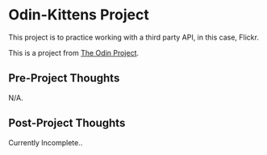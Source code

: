 # Odin-Kittens Project

This project is to practice working with a third party API, in this case, Flickr.

This is a project from [The Odin Project](https://www.theodinproject.com/courses/ruby-on-rails/lessons/apis).

## Pre-Project Thoughts

N/A.

## Post-Project Thoughts

Currently Incomplete..
